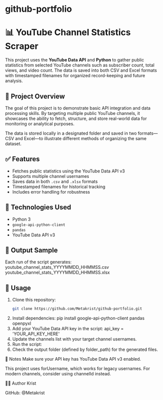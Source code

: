 # github-portfolio
# 📊 YouTube Channel Statistics Scraper

This project uses the **YouTube Data API** and **Python** to gather public statistics from selected YouTube channels such as subscriber count, total views, and video count. The data is saved into both CSV and Excel formats with timestamped filenames for organized record-keeping and future analysis.

## 🧠 Project Overview

The goal of this project is to demonstrate basic API integration and data processing skills. By targeting multiple public YouTube channels, it showcases the ability to fetch, structure, and store real-world data for monitoring or analytical purposes.

The data is stored locally in a designated folder and saved in two formats—CSV and Excel—to illustrate different methods of organizing the same dataset.

## ✅ Features

- Fetches public statistics using the YouTube Data API v3
- Supports multiple channel usernames
- Saves data in both `.csv` and `.xlsx` formats
- Timestamped filenames for historical tracking
- Includes error handling for robustness

## 🔧 Technologies Used

- Python 3
- `google-api-python-client`
- `pandas`
- YouTube Data API v3

## 📁 Output Sample

Each run of the script generates:
youtube_channel_stats_YYYYMMDD_HHMMSS.csv
youtube_channel_stats_YYYYMMDD_HHMMSS.xlsx


## 🚀 Usage

1. Clone this repository:
   ```bash
   git clone https://github.com/Metakrist/github-portfolio.git
2. Install dependencies:
   pip install google-api-python-client pandas openpyxl
3. Add your YouTube Data API key in the script:
   api_key = 'YOUR_API_KEY_HERE'
4. Update the channels list with your target channel usernames.
5. Run the script:
6. Check the output folder (defined by folder_path) for the generated files.

📌 Notes
Make sure your API key has YouTube Data API v3 enabled.

This project uses forUsername, which works for legacy usernames. For modern channels, consider using channelId instead.

🧑‍💻 Author
Krist

GitHub: @Metakrist 

   

